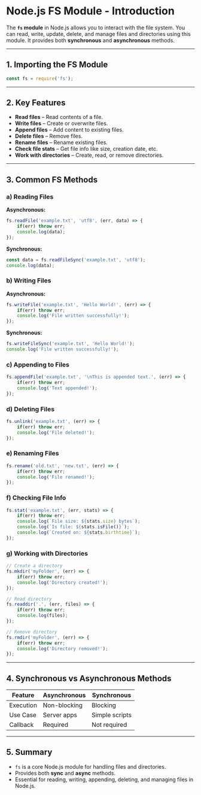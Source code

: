 # Node.js FS Module - Introduction

The **`fs` module** in Node.js allows you to interact with the file system. You can read, write, update, delete, and manage files and directories using this module. It provides both **synchronous** and **asynchronous** methods.

---

## 1. Importing the FS Module
```javascript
const fs = require('fs');
```

---

## 2. Key Features
- **Read files** – Read contents of a file.
- **Write files** – Create or overwrite files.
- **Append files** – Add content to existing files.
- **Delete files** – Remove files.
- **Rename files** – Rename existing files.
- **Check file stats** – Get file info like size, creation date, etc.
- **Work with directories** – Create, read, or remove directories.

---

## 3. Common FS Methods

### a) Reading Files
**Asynchronous:**
```javascript
fs.readFile('example.txt', 'utf8', (err, data) => {
    if(err) throw err;
    console.log(data);
});
```

**Synchronous:**
```javascript
const data = fs.readFileSync('example.txt', 'utf8');
console.log(data);
```

### b) Writing Files
**Asynchronous:**
```javascript
fs.writeFile('example.txt', 'Hello World!', (err) => {
    if(err) throw err;
    console.log('File written successfully!');
});
```

**Synchronous:**
```javascript
fs.writeFileSync('example.txt', 'Hello World!');
console.log('File written successfully!');
```

### c) Appending to Files
```javascript
fs.appendFile('example.txt', '\nThis is appended text.', (err) => {
    if(err) throw err;
    console.log('Text appended!');
});
```

### d) Deleting Files
```javascript
fs.unlink('example.txt', (err) => {
    if(err) throw err;
    console.log('File deleted!');
});
```

### e) Renaming Files
```javascript
fs.rename('old.txt', 'new.txt', (err) => {
    if(err) throw err;
    console.log('File renamed!');
});
```

### f) Checking File Info
```javascript
fs.stat('example.txt', (err, stats) => {
    if(err) throw err;
    console.log(`File size: ${stats.size} bytes`);
    console.log(`Is file: ${stats.isFile()}`);
    console.log(`Created on: ${stats.birthtime}`);
});
```

### g) Working with Directories
```javascript
// Create a directory
fs.mkdir('myFolder', (err) => {
    if(err) throw err;
    console.log('Directory created!');
});

// Read directory
fs.readdir('.', (err, files) => {
    if(err) throw err;
    console.log(files);
});

// Remove directory
fs.rmdir('myFolder', (err) => {
    if(err) throw err;
    console.log('Directory removed!');
});
```

---

## 4. Synchronous vs Asynchronous Methods
| Feature | Asynchronous | Synchronous |
|---------|--------------|-------------|
| Execution | Non-blocking | Blocking |
| Use Case | Server apps | Simple scripts |
| Callback | Required | Not required |

---

## 5. Summary
- `fs` is a core Node.js module for handling files and directories.
- Provides both **sync** and **async** methods.
- Essential for reading, writing, appending, deleting, and managing files in Node.js.

